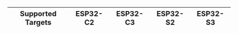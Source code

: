 | Supported Targets | ESP32-C2 | ESP32-C3 | ESP32-S2 | ESP32-S3 |
| ----------------- | -------- | -------- | -------- | -------- |

